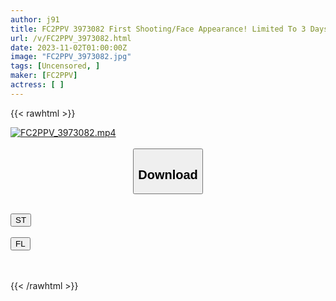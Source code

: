 ```yaml
---
author: j91
title: FC2PPV 3973082 First Shooting/Face Appearance! Limited To 3 Days! ! A Beautiful And Fair-Skinned Sportswoman Who Is Sensitive To Pressure, ◯ Is A 20-Year-Old Vocational Student This Year! ! While Distorting Her Cute Face, She Makes Her Feel The Climax Many Times And Ejaculates In Her Mouth And Cums Twice! !
url: /v/FC2PPV_3973082.html
date: 2023-11-02T01:00:00Z
image: "FC2PPV_3973082.jpg"
tags: [Uncensored, ]
maker: [FC2PPV]
actress: [ ]
---
```



{{< rawhtml >}}

<div class="video" data-videoid="ayO6PBDP6pUxrbb">
    <a href="javascript:;">
        <img src="https://my.j91.asia/v/FC2PPV_3973082.jpg" width="WIDTH" height="HEIGHT" alt="FC2PPV_3973082.mp4" loading="lazy">
    </a>
</div>

<script type="text/javascript" src="https://j91.asia/asset/on-demand-st.js"></script>

<br>
  <link rel="stylesheet" href="https://j91.asia/asset/bs5.css">
  
  <center>
  <button class="btn btn-primary" type="button" data-bs-toggle="collapse" data-bs-target=".multi-collapse" aria-expanded="false" aria-controls="multiCollapseExample1 multiCollapseExample2"><h2>Download</h2></button></center>
</p>
<div class="row">
  <div class="col">
    <div class="collapse multi-collapse" id="multiCollapseExample1">
      <div class="card card-body">
	      	      <br>
<div class="buttons">  
<a href="https://streamtape.to/v/ayO6PBDP6pUxrbb" target="_blank"><button class="btn-hover color-3"><i class="fa fa-download"></i> ST</button></a></div>
    </div>
  </div>
</div>
  <div class="col">
    <div class="collapse multi-collapse" id="multiCollapseExample2">
      <div class="card card-body">
	      <br>
<div class="buttons">
    <a href="https://filelions.online/f/8im8thn6vk0e" target="_blank"><button class="btn-hover color-9"><i class="fa fa-download"></i> FL</button></a></div>
<br><br>
      </div>
    </div>
  </div>
</div>

{{< /rawhtml >}}